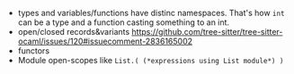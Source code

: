 * types and variables/functions have distinc namespaces. That's how `int` can be a type and a function casting something to an int.
* open/closed records&variants https://github.com/tree-sitter/tree-sitter-ocaml/issues/120#issuecomment-2836165002
* functors
* Module open-scopes like `List.( (*expressions using List module*) )`
